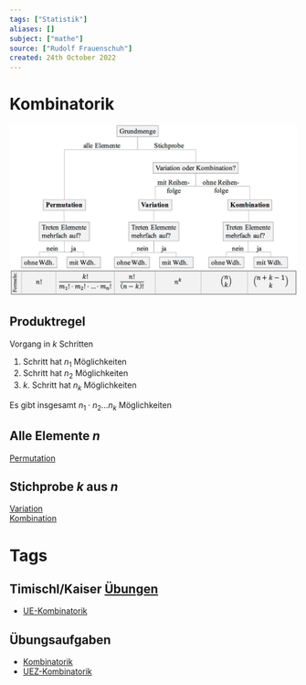 ```yaml
---
tags: ["Statistik"]
aliases: []
subject: ["mathe"]
source: ["Rudolf Frauenschuh"]
created: 24th October 2022
---
```


# Kombinatorik

![700](../assets/Kombinatorik-formeln.PNG)

## Produktregel

Vorgang in $k$ Schritten
1. Schritt hat $n_{1}$ Möglichkeiten
2. Schritt hat $n_{2}$ Möglichkeiten
3. $k$. Schritt hat $n_{k}$ Möglichkeiten

Es gibt insgesamt $n_{1}\cdot n_{2}\dots n_{k}$ Möglichkeiten

## Alle Elemente $n$

[Permutation](Permutation.md)

## Stichprobe $k$ aus $n$ 

[Variation](Variation.md)  
[Kombination](Kombination.md)

# Tags

## Timischl/Kaiser [Übungen](https://a.digi4school.at/ebook/5011/?page=164)

- [UE-Kombinatorik](../assets/pdf/UE-Kombinatorik.pdf)

## Übungsaufgaben

- [Kombinatorik](../assets/pdf/Kombinatorik.pdf)
- [UEZ-Kombinatorik](../assets/pdf/UEZ-Kombinatorik.pdf) 